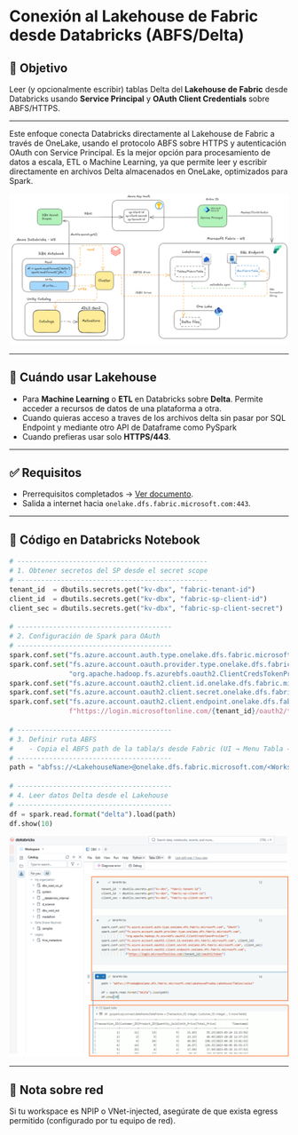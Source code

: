 
# Conexión al Lakehouse de Fabric desde Databricks (ABFS/Delta)

## 🎯 Objetivo
Leer (y opcionalmente escribir) tablas Delta del **Lakehouse de Fabric** desde Databricks usando **Service Principal** y **OAuth Client Credentials** sobre ABFS/HTTPS.

---

Este enfoque conecta Databricks directamente al Lakehouse de Fabric a través de OneLake, usando el protocolo ABFS sobre HTTPS y autenticación OAuth con Service Principal. Es la mejor opción para procesamiento de datos a escala, ETL o Machine Learning, ya que permite leer y escribir directamente en archivos Delta almacenados en OneLake, optimizados para Spark.

![SP](../assets/img/archi.png)

---

## 🚦 Cuándo usar Lakehouse
- Para **Machine Learning** o **ETL** en Databricks sobre **Delta**. Permite acceder a recursos de datos de una plataforma a otra.  
- Cuando quieras acceso a traves de los archivos delta sin pasar por SQL Endpoint y mediante otro API de Dataframe como PySpark
- Cuando prefieras usar solo **HTTPS/443**.

---

## ✅ Requisitos
- Prerrequisitos completados → [Ver documento](00-prerequisitos.md).  
- Salida a internet hacia `onelake.dfs.fabric.microsoft.com:443`.

---

## 🔐 Código en Databricks Notebook

```python
# ------------------------------------------------
# 1. Obtener secretos del SP desde el secret scope
# ------------------------------------------------
tenant_id  = dbutils.secrets.get("kv-dbx", "fabric-tenant-id")
client_id  = dbutils.secrets.get("kv-dbx", "fabric-sp-client-id")
client_sec = dbutils.secrets.get("kv-dbx", "fabric-sp-client-secret")

# ---------------------------------------
# 2. Configuración de Spark para OAuth
# ---------------------------------------
spark.conf.set("fs.azure.account.auth.type.onelake.dfs.fabric.microsoft.com", "OAuth")
spark.conf.set("fs.azure.account.oauth.provider.type.onelake.dfs.fabric.microsoft.com",
               "org.apache.hadoop.fs.azurebfs.oauth2.ClientCredsTokenProvider")
spark.conf.set("fs.azure.account.oauth2.client.id.onelake.dfs.fabric.microsoft.com", client_id)
spark.conf.set("fs.azure.account.oauth2.client.secret.onelake.dfs.fabric.microsoft.com", client_sec)
spark.conf.set("fs.azure.account.oauth2.client.endpoint.onelake.dfs.fabric.microsoft.com",
               f"https://login.microsoftonline.com/{tenant_id}/oauth2/token")

# ---------------------------------------
# 3. Definir ruta ABFS
#    - Copia el ABFS path de la tabla/s desde Fabric (UI → Menu Tabla → Properties → "ABFS path")
# ---------------------------------------
path = "abfss://<LakehouseName>@onelake.dfs.fabric.microsoft.com/<WorkspaceName>.Lakehouse/Tables/<TableName>"

# ---------------------------------------
# 4. Leer datos Delta desde el Lakehouse
# ---------------------------------------
df = spark.read.format("delta").load(path)
df.show(10)

```

![SP](../assets/img/dbx-fabric-4.png)

---

## 📌 Nota sobre red

Si tu workspace es NPIP o VNet-injected, asegúrate de que exista egress permitido (configurado por tu equipo de red).
